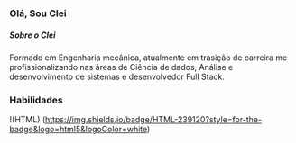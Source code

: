 ### Olá, Sou Clei

##### Sobre o Clei 

Formado em Engenharia mecânica, atualmente em trasição de carreira me profissionalizando nas áreas de Ciência de dados, Análise e desenvolvimento de sistemas e desenvolvedor Full Stack.

### Habilidades

!(HTML) (https://img.shields.io/badge/HTML-239120?style=for-the-badge&logo=html5&logoColor=white)

